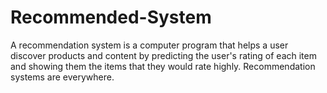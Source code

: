 # Recommended-System
A recommendation system is a computer program that helps a user discover products and content by predicting the user's rating of each item and showing them the items that they would rate highly. Recommendation systems are everywhere.
